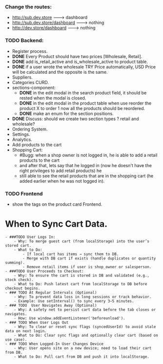 ### Change the routes:
- http://sub.dev.store ---> dashboard
- http://sub.dev.store/dashboard ---> nothing
- http://dev.store/dashboard ---> nothing


### TODO Backend:
- Register process.
- **DONE** Every Product should have two prices [Wholesale, Retail].
- **DONE** add is_retail_active and is_wholesale_active to product table.
- **DONE** if a user wrote the wholesale TRY Price automatically, USD Price will be calculated and the opposite is the same.
- Suppliers.
- Categories CURD.
- sections-component:
  - **DONE** in the edit modal in the search product field, it should be rested when the modal is closed.
  - **DONE** in the edit modal in the product table when use reorder the product X to order 1 now all the products should be reordered.
  - **DONE** make an enum for the section positions.
- **DONE** Discuss: should we create two section types ? retail and wholesale?
- Ordering System.
- Settings.
- Analytics.
- Add products to the cart
- Shopping Cart:
  - #Bugg: when a shop owner is not logged in, he is able to add a retail products to the cart
  - and after that, lets say that he logged in (now he doesn't have the right privileges to add retail products) he 
  - still able to see the retail products that are in the shopping cart (he added earlier when he was not logged in).


### TODO Frontend
- show the tags on the product card Frontend.


# When to Sync Cart Data.
    - ###TODO User Logs In:
        - Why: To merge guest cart (from localStorage) into the user’s stored cart.
        - What to Do:
            - If local cart has items → sync them to DB.
            - Merge with DB cart if exists (handle duplicates or quantity summing).
            - Remove retail items if user is shop_owner or salesperson.
    - ###TODO User Proceeds to Checkout:
        - Why: To ensure the cart is stored in DB and validated (e.g., stock check).
        - What to Do: Push latest cart from localStorage to DB before checkout begins.
    - ### TODO At Regular Intervals (Optional)
        - Why: To prevent data loss in long sessions or track behavior.
        - Example: Use setInterval() to sync every 3–5 minutes.
    - ### TODO  User Navigates Away (Optional)
        - Why: A safety net to persist cart data before the tab closes or navigates.
        - How: Use window.addEventListener('beforeunload').
    - ### TODO When User Logs Out
        - Why: To clear or reset sync flags (syncedUserId) to avoid stale data on next login.
        - What to Do: Clear sync flags and optionally clear cart (based on use case).
    - ### TODO When Logged-In User Changes Device
        - Why: User opens site on a new device; need to load their cart from DB.
        - What to Do: Pull cart from DB and push it into localStorage. 
